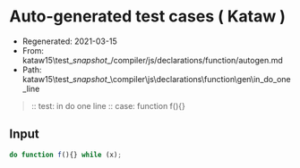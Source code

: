 # Auto-generated test cases ( Kataw )
- Regenerated: 2021-03-15
- From: kataw15\test\__snapshot__/compiler/js/declarations/function/autogen.md
- Path: kataw15\test\__snapshot__\compiler\js\declarations\function\gen\in_do_one_line
> :: test: in do one line
> :: case: function f(){}
## Input

`````js
do function f(){} while (x);
`````
